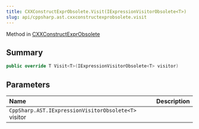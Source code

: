 ```yaml
---
title: CXXConstructExprObsolete.Visit(IExpressionVisitorObsolete<T>)
slug: api/cppsharp.ast.cxxconstructexprobsolete.visit
---
```

Method in [CXXConstructExprObsolete](/api/cppsharp/ast/cxxconstructexprobsolete)

## Summary



```csharp
public override T Visit<T>(IExpressionVisitorObsolete<T> visitor)
```

## Parameters

|Name|Description|
|:---|:---|
|`CppSharp.AST.IExpressionVisitorObsolete<T>` visitor||

